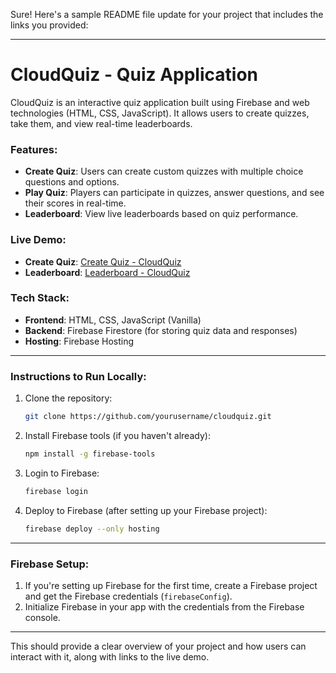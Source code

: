 Sure! Here's a sample README file update for your project that includes the links you provided:

---

# CloudQuiz - Quiz Application

CloudQuiz is an interactive quiz application built using Firebase and web technologies (HTML, CSS, JavaScript). It allows users to create quizzes, take them, and view real-time leaderboards.

### Features:
- **Create Quiz**: Users can create custom quizzes with multiple choice questions and options.
- **Play Quiz**: Players can participate in quizzes, answer questions, and see their scores in real-time.
- **Leaderboard**: View live leaderboards based on quiz performance.

### Live Demo:
- **Create Quiz**: [Create Quiz - CloudQuiz](https://quzizz-5caac.web.app)
- **Leaderboard**: [Leaderboard - CloudQuiz](https://quzizz-5caac.web.app/leaderborad.html)

### Tech Stack:
- **Frontend**: HTML, CSS, JavaScript (Vanilla)
- **Backend**: Firebase Firestore (for storing quiz data and responses)
- **Hosting**: Firebase Hosting

---

### Instructions to Run Locally:
1. Clone the repository:
    ```bash
    git clone https://github.com/yourusername/cloudquiz.git
    ```

2. Install Firebase tools (if you haven't already):
    ```bash
    npm install -g firebase-tools
    ```

3. Login to Firebase:
    ```bash
    firebase login
    ```

4. Deploy to Firebase (after setting up your Firebase project):
    ```bash
    firebase deploy --only hosting
    ```

---

### Firebase Setup:
1. If you're setting up Firebase for the first time, create a Firebase project and get the Firebase credentials (`firebaseConfig`).
2. Initialize Firebase in your app with the credentials from the Firebase console.

---

This should provide a clear overview of your project and how users can interact with it, along with links to the live demo.

